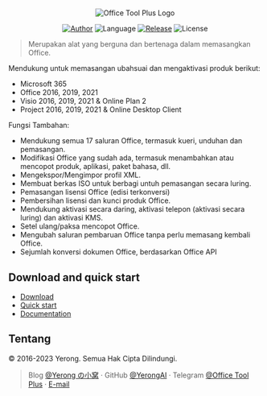 #

<p align="center">
<img alt="Office Tool Plus Logo" src="https://otp.landian.vip/static/images/logo.webp"/>
</p>

<p align="center">
<a href="https://www.coolhub.top/" target="_blank"><img alt="Author" src="https://img.shields.io/badge/Author-Yerong-blue?style=flat-square"/></a>
<img alt="Language" src="https://img.shields.io/badge/Language-C%23-green?style=flat-square"/>
<a href="https://otp.landian.vip/" target="_blank"><img alt="Release" src="https://img.shields.io/github/v/release/YerongAI/Office-Tool?style=flat-square"/></a>
<img alt="License" src="https://img.shields.io/github/license/YerongAI/Office-Tool?style=flat-square"/>
</p>

> Merupakan alat yang berguna dan bertenaga dalam memasangkan Office.

Mendukung untuk memasangan ubahsuai dan mengaktivasi produk berikut:

- Microsoft 365
- Office 2016, 2019, 2021
- Visio 2016, 2019, 2021 & Online Plan 2
- Project 2016, 2019, 2021 & Online Desktop Client

Fungsi Tambahan:

- Mendukung semua 17 saluran Office, termasuk kueri, unduhan dan pemasangan.
- Modifikasi Office yang sudah ada, termasuk menambahkan atau mencopot produk, aplikasi, paket bahasa, dll.
- Mengekspor/Mengimpor profil XML.
- Membuat berkas ISO untuk berbagi untuh pemasangan secara luring.
- Pemasangan lisensi Office (edisi terkonversi)
- Pembersihan lisensi dan kunci produk Office.
- Mendukung aktivasi secara daring, aktivasi telepon (aktivasi secara luring) dan aktivasi KMS.
- Setel ulang/paksa mencopot Office.
- Mengubah saluran pembaruan Office tanpa perlu memasang kembali Office.
- Sejumlah konversi dokumen Office, berdasarkan Office API

## Download and quick start

- [Download](https://otp.landian.vip/download.html)
- [Quick start](https://github.com/YerongAI/Office-Tool/wiki)
- [Documentation](https://help.coolhub.top)

## Tentang

© 2016-2023 Yerong. Semua Hak Cipta Dilindungi.

> Blog [@Yerong の小窝](https://www.coolhub.top/) · GitHub [@YerongAI](https://github.com/YerongAI) · Telegram [@Office Tool Plus](https://t.me/s/otp_channel) · [E-mail](mailto:yerong@coolhub.top)
